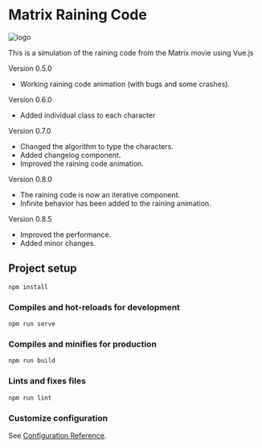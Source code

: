 # Matrix Raining Code
![logo](https://user-images.githubusercontent.com/57297760/133966291-a3c14b2d-f468-4721-9a02-467298b3465d.jpg)

This is a simulation of the raining code from the Matrix movie using Vue.js

Version 0.5.0

* Working raining code animation (with bugs and some crashes).

Version 0.6.0

* Added individual class to each character

Version 0.7.0

* Changed the algorithm to type the characters.
* Added changelog component.
* Improved the raining code animation.

Version 0.8.0 

* The raining code is now an iterative component.
* Infinite behavior has been added to the raining animation.

Version 0.8.5

* Improved the performance.
* Added minor changes.

## Project setup
```
npm install
```

### Compiles and hot-reloads for development
```
npm run serve
```

### Compiles and minifies for production
```
npm run build
```

### Lints and fixes files
```
npm run lint
```

### Customize configuration
See [Configuration Reference](https://cli.vuejs.org/config/).
